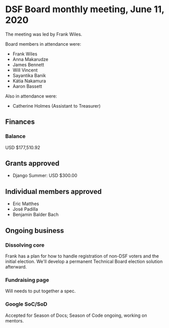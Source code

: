 # DSF Board monthly meeting, June 11, 2020

The meeting was led by Frank Wiles.

Board members in attendance were:

- Frank Wiles
- Anna Makarudze
- James Bennett
- Will Vincent
- Sayantika Banik
- Kátia Nakamura
- Aaron Bassett

Also in attendance were:

- Catherine Holmes (Assistant to Treasurer)

## Finances

### Balance

USD $177,510.92

## Grants approved

- Django Summer: USD $300.00

## Individual members approved

- Eric Matthes
- José Padilla
- Benjamin Balder Bach

## Ongoing business

### Dissolving core

Frank has a plan for how to handle registration of non-DSF voters and the initial election. We'll develop a permanent Technical Board election solution afterward.

### Fundraising page

Will needs to put together a spec.

### Google SoC/SoD

Accepted for Season of Docs; Season of Code ongoing, working on mentors.